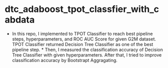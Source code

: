 # dtc_adaboost_tpot_classfier_with_cabdata
 * In this repo, I implemented to TPOT Classifier to reach best pipeline steps, hyperparameters, and ROC AUC Score for given G2M dataset. TPOT Classifier returned Decision Tree Classifier as one of the best pipeline step.   * Then, I measured the classification accuracy of Decision Tree Classifier with given hyperparameters.  After that, I tried to improve classification accuracy by Bootstrapt Aggragating. 
